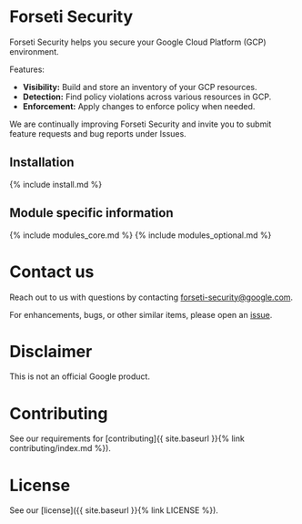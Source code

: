 ---
---
# Forseti Security
Forseti Security helps you secure your Google Cloud Platform (GCP) environment.

Features:

* **Visibility:** Build and store an inventory of your GCP resources.
* **Detection:** Find policy violations across various resources in GCP.
* **Enforcement:** Apply changes to enforce policy when needed.

We are continually improving Forseti Security and invite you to submit feature
requests and bug reports under Issues.

## Installation
{% include install.md %}

## Module specific information
{% include modules_core.md %}
{% include modules_optional.md %}

# Contact us
Reach out to us with questions by contacting
[forseti-security@google.com](mailto:forseti-security@google.com).

For enhancements, bugs, or other similar items, please open an
[issue](https://github.com/GoogleCloudPlatform/forseti-security/issues).

# Disclaimer
This is not an official Google product.

# Contributing
See our requirements for [contributing]{{ site.baseurl }}{% link contributing/index.md %}).

# License
See our [license]({{ site.baseurl }}{% link LICENSE %}).